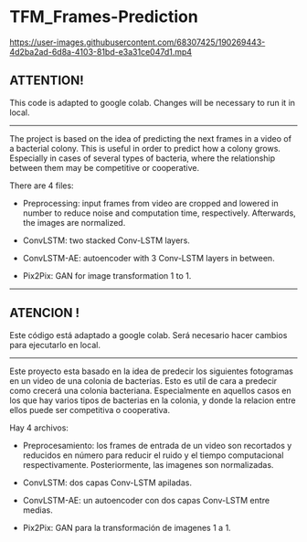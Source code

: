 # TFM_Frames-Prediction

https://user-images.githubusercontent.com/68307425/190269443-4d2ba2ad-6d8a-4103-81bd-e3a31ce047d1.mp4

## ATTENTION!

This code is adapted to google colab. Changes will be necessary to run it in local. 

--------------------------------------------------------------------------------------------------------------------------------------------------------------


The project is based on the idea of predicting the next frames in a video of a bacterial colony. This is useful in order to predict how a colony grows. Especially in cases of several types of bacteria, where the relationship between them may be competitive or cooperative. 

There are 4 files:

  - Preprocessing: input frames from video are cropped and lowered in number to reduce noise and computation time, respectively. Afterwards, the images are normalized.

  - ConvLSTM: two stacked Conv-LSTM layers.

  - ConvLSTM-AE: autoencoder with 3 Conv-LSTM layers in between.

  - Pix2Pix: GAN for image transformation 1 to 1. 

---------------------------------------------------------------------------------------------------------------------------------------------------------------

## ATENCION !

Este código está adaptado a google colab. Será necesario hacer cambios para ejecutarlo en local.

--------------------------------------------------------------------------------------------------------------------------------------------------------------

Este proyecto esta basado en la idea de predecir los siguientes fotogramas en un video de una colonia de bacterias. Esto es util de cara a predecir como crecerá una colonia bacteriana. Especialmente en aquellos casos en los que hay varios tipos de bacterias en la colonia, y donde la relacion entre ellos puede ser competitiva o cooperativa.

Hay 4 archivos:

  - Preprocesamiento: los frames de entrada de un video son recortados y reducidos en número para reducir el ruido y el tiempo computacional respectivamente.  Posteriormente, las imagenes son normalizadas.

  - ConvLSTM: dos capas Conv-LSTM apiladas.

  - ConvLSTM-AE: un autoencoder con dos capas Conv-LSTM entre medias.

  - Pix2Pix: GAN para la transformación de imagenes 1 a 1.

